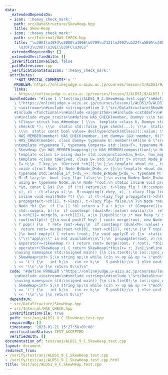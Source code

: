 ```yaml
---
data:
  _extendedDependsOn:
  - icon: ':heavy_check_mark:'
    path: src/DataStructure/SkewHeap.hpp
    title: Skew-Heap
  - icon: ':heavy_check_mark:'
    path: src/Internal/HAS_CHECK.hpp
    title: "\u30E1\u30F3\u30D0\u306E\u6709\u7121\u3092\u5224\u5B9A\u3059\u308B\u30C6\
      \u30F3\u30D7\u30EC\u30FC\u30C8"
  _extendedRequiredBy: []
  _extendedVerifiedWith: []
  _isVerificationFailed: false
  _pathExtension: cpp
  _verificationStatusIcon: ':heavy_check_mark:'
  attributes:
    '*NOT_SPECIAL_COMMENTS*': ''
    PROBLEM: https://onlinejudge.u-aizu.ac.jp/courses/lesson/1/ALDS1/9/ALDS1_9_C
    links:
    - https://onlinejudge.u-aizu.ac.jp/courses/lesson/1/ALDS1/9/ALDS1_9_C
  bundledCode: "#line 1 \"test/aoj/ALDS1_9_C.SkewHeap.test.cpp\"\n#define PROBLEM\
    \ \"https://onlinejudge.u-aizu.ac.jp/courses/lesson/1/ALDS1/9/ALDS1_9_C\"\n#include\
    \ <iostream>\n#include <string>\n#line 2 \"src/DataStructure/SkewHeap.hpp\"\n\
    #include <functional>\n#include <algorithm>\n#include <cstddef>\n#line 2 \"src/Internal/HAS_CHECK.hpp\"\
    \n#include <type_traits>\n#define HAS_CHECK(member, Dummy) \\\n template <class\
    \ tClass> struct has_##member { \\\n  template <class U, Dummy> static std::true_type\
    \ check(U *); \\\n  static std::false_type check(...); \\\n  static tClass *mClass;\
    \ \\\n  static const bool value= decltype(check(mClass))::value; \\\n };\n#define\
    \ HAS_MEMBER(member) HAS_CHECK(member, int dummy= (&U::member, 0))\n#define HAS_TYPE(member)\
    \ HAS_CHECK(member, class dummy= typename U::member)\n#line 6 \"src/DataStructure/SkewHeap.hpp\"\
    \ntemplate <typename T, typename Compare= std::less<T>, typename M= void> struct\
    \ SkewHeap {\n HAS_MEMBER(mapping);\n HAS_MEMBER(composition);\n HAS_TYPE(E);\n\
    \ template <class L> using dual= std::conjunction<has_E<L>, has_mapping<L>, has_composition<L>>;\n\
    \ template <class tDerived, class U= std::nullptr_t> struct Node_B {\n  using\
    \ E= U;\n  T key;\n  tDerived *ch[2];\n };\n template <bool du_, typename tEnable=\
    \ void> struct Node_D: Node_B<Node_D<du_>> {};\n template <bool du_> struct Node_D<du_,\
    \ typename std::enable_if_t<du_>>: Node_B<Node_D<du_>, typename M::E> {\n  typename\
    \ M::E lazy;\n  bool lazy_flg= false;\n };\n using Node= Node_D<dual<M>::value>;\n\
    \ using E= typename Node::E;\n Node *root;\n static inline void propagate(Node\
    \ *&t, const E &x) {\n  if (!t) return;\n  t->lazy_flg ? (M::composition(t->lazy,\
    \ x), x) : (t->lazy= x);\n  M::mapping(t->key, x), t->lazy_flg= true;\n }\n static\
    \ inline void eval(Node *t) {\n  if (t->lazy_flg) propagate(t->ch[0], t->lazy),\
    \ propagate(t->ch[1], t->lazy), t->lazy_flg= false;\n }\n Node *merge(Node *a,\
    \ Node *b) {\n  if (!a || !b) return a ? a : b;\n  if (Compare()(a->key, b->key))\
    \ std::swap(a, b);\n  if constexpr (dual<M>::value) eval(a);\n  return std::swap(a->ch[0],\
    \ a->ch[1]= merge(b, a->ch[1])), a;\n }\npublic:\n /* max heap */ SkewHeap():\
    \ root(nullptr) {}\n void push(T key) { root= merge(root, new Node{key}); }\n\
    \ T pop() {\n  T ret= root->key;\n  if constexpr (dual<M>::value) eval(root);\n\
    \  return root= merge(root->ch[0], root->ch[1]), ret;\n }\n T top() { return root->key;\
    \ }\n bool empty() { return !root; }\n void apply(E v) {\n  static_assert(dual<M>::value,\
    \ \"\\\"apply\\\" is not available\\n\");\n  propagate(root, v);\n }\n SkewHeap\
    \ &operator+=(SkewHeap r) { return root= merge(root, r.root), *this; }\n SkewHeap\
    \ operator+(SkewHeap r) { return SkewHeap(*this)+= r; }\n};\n#line 5 \"test/aoj/ALDS1_9_C.SkewHeap.test.cpp\"\
    \nusing namespace std;\nsigned main() {\n cin.tie(0);\n ios::sync_with_stdio(0);\n\
    \ SkewHeap<int> S;\n string op;\n while (cin >> op && op != \"end\") {\n  if (op[0]\
    \ == 'i') {\n   int k;\n   cin >> k;\n   S.push(k);\n  } else cout << S.pop()\
    \ << '\\n';\n }\n return 0;\n}\n"
  code: "#define PROBLEM \"https://onlinejudge.u-aizu.ac.jp/courses/lesson/1/ALDS1/9/ALDS1_9_C\"\
    \n#include <iostream>\n#include <string>\n#include \"src/DataStructure/SkewHeap.hpp\"\
    \nusing namespace std;\nsigned main() {\n cin.tie(0);\n ios::sync_with_stdio(0);\n\
    \ SkewHeap<int> S;\n string op;\n while (cin >> op && op != \"end\") {\n  if (op[0]\
    \ == 'i') {\n   int k;\n   cin >> k;\n   S.push(k);\n  } else cout << S.pop()\
    \ << '\\n';\n }\n return 0;\n}"
  dependsOn:
  - src/DataStructure/SkewHeap.hpp
  - src/Internal/HAS_CHECK.hpp
  isVerificationFile: true
  path: test/aoj/ALDS1_9_C.SkewHeap.test.cpp
  requiredBy: []
  timestamp: '2023-01-21 15:27:58+09:00'
  verificationStatus: TEST_ACCEPTED
  verifiedWith: []
documentation_of: test/aoj/ALDS1_9_C.SkewHeap.test.cpp
layout: document
redirect_from:
- /verify/test/aoj/ALDS1_9_C.SkewHeap.test.cpp
- /verify/test/aoj/ALDS1_9_C.SkewHeap.test.cpp.html
title: test/aoj/ALDS1_9_C.SkewHeap.test.cpp
---
```

